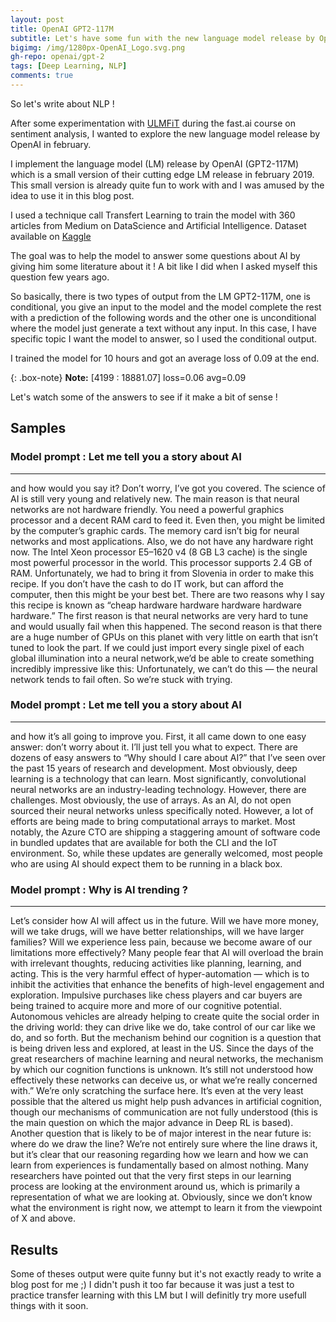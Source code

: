 ```yaml
---
layout: post
title: OpenAI GPT2-117M
subtitle: Let's have some fun with the new language model release by OpenAI
bigimg: /img/1280px-OpenAI_Logo.svg.png
gh-repo: openai/gpt-2
tags: [Deep Learning, NLP]
comments: true
---
```


So let's write about NLP !

After some experimentation with [ULMFiT](https://arxiv.org/abs/1801.06146) during the fast.ai course on sentiment analysis, I wanted to explore the new language model release by OpenAI in february.

I implement the language model (LM) release by OpenAI (GPT2-117M) which is a small version of their cutting edge LM release in february 2019.
This small version is already quite fun to work with and I was amused by the idea to use it in this blog post.

I used a technique call Transfert Learning to train the model with 360 articles from Medium on DataScience and Artificial Intelligence. Dataset available on [Kaggle](https://www.kaggle.com/hsankesara/medium-articles)

The goal was to help the model to answer some questions about AI by giving him some literature about it ! A bit like I did when I asked myself this question few years ago.

So basically, there is two types of output from the LM GPT2-117M, one is conditional, you give an input to the model and the model complete the rest with a prediction of the following words and the other one is unconditional where the model just generate a text without any input. 
In this case, I have specific topic I want the model to answer, so I used the conditional output.

I trained the model for 10 hours and got an average loss of 0.09 at the end. 

{: .box-note}
**Note:** [4199 : 18881.07] loss=0.06 avg=0.09

Let's watch some of the answers to see if it make a bit of sense !

## Samples

### Model prompt : Let me tell you a story about AI
---
and how would you say it? Don’t worry, I’ve got you covered. The science of AI is still very young and relatively new. The main reason is that neural networks are not hardware friendly. You need a powerful graphics processor and a decent RAM card to feed it. Even then, you might be limited by the computer’s graphic cards. The memory card isn’t big for neural networks and most applications.
Also, we do not have any hardware right now. The Intel Xeon processor E5–1620 v4 (8 GB L3 cache) is the single most powerful processor in the world. This processor supports 2.4 GB of RAM. Unfortunately, we had to bring it from Slovenia in order to make this recipe.
If you don’t have the cash to do IT work, but can afford the computer, then this might be your best bet. There are two reasons why I say this recipe is known as “cheap hardware hardware hardware hardware hardware.” The first reason is that neural networks are very hard to tune and would usually fail when this happened. The second reason is that there are a huge number of GPUs on this planet with very little on earth that isn’t tuned to look the part. If we could just import every single pixel of each global illumination into a neural network,we’d be able to create something incredibly impressive like this:
Unfortunately, we can’t do this — the neural network tends to fail often. So we’re stuck with trying.

### Model prompt : Let me tell you a story about AI
---
and how it’s all going to improve you. First, it all came down to one easy answer: don’t worry about it. I’ll just tell you what to expect.
There are dozens of easy answers to “Why should I care about AI?” that I’ve seen over the past 15 years of research and development. Most obviously, deep learning is a technology that can learn. Most significantly, convolutional neural networks are an industry-leading technology.
However, there are challenges. Most obviously, the use of arrays. As an AI, do not open sourced their neural networks unless specifically noted. However, a lot of efforts are being made to bring computational arrays to market. Most notably, the Azure CTO are shipping a staggering amount of software code in bundled updates that are available for both the CLI and the IoT environment. So, while these updates are generally welcomed, most people who are using AI should expect them to be running in a black box.

### Model prompt : Why is AI trending ?
---
Let’s consider how AI will affect us in the future. Will we have more money, will we take drugs, will we have better relationships, will we have larger families? Will we experience less pain, because we become aware of our limitations more effectively? Many people fear that AI will overload the brain with irrelevant thoughts, reducing activities like planning, learning, and acting. This is the very harmful effect of hyper-automation — which is to inhibit the activities that enhance the benefits of high-level engagement and exploration.
Impulsive purchases like chess players and car buyers are being trained to acquire more and more of our cognitive potential. Autonomous vehicles are already helping to create quite the social order in the driving world: they can drive like we do, take control of our car like we do, and so forth. But the mechanism behind our cognition is a question that is being driven less and explored, at least in the US.
Since the days of the great researchers of machine learning and neural networks, the mechanism by which our cognition functions is unknown. It’s still not understood how effectively these networks can deceive us, or what we’re really concerned with.” We’re only scratching the surface here. It’s even at the very least possible that the altered us might help push advances in artificial cognition, though our mechanisms of communication are not fully understood (this is the main question on which the major advance in Deep RL is based).
Another question that is likely to be of major interest in the near future is: where do we draw the line?
We’re not entirely sure where the line draws it, but it’s clear that our reasoning regarding how we learn and how we can learn from experiences is fundamentally based on almost nothing. Many researchers have pointed out that the very first steps in our learning process are looking at the environment around us, which is primarily a representation of what we are looking at. Obviously, since we don’t know what the environment is right now, we attempt to learn it from the viewpoint of X and above.


## Results

Some of theses output were quite funny but it's not exactly ready to write a blog post for me ;) I didn't push it too far because it was just a test to practice transfer learning with this LM but I will definitly try more usefull things with it soon.


